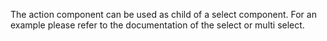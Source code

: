 The action component can be used as child of a select component. For an example please refer to the
documentation of the select or multi select.
